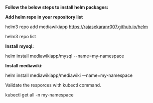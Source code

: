 **Follow the below steps to install helm packages:**

**Add helm repo in your repository list**

helm3 repo add mediawikiapp https://rajasekaranr007.github.io/helm

helm3 repo list 

**Install mysql:**

helm install mediawikiapp/mysql --name=my-namespace

**Install mediawiki:**

helm install mediawikiapp/mediawiki --name=my-namespace

Validate the resporces with kubectl command.

kubectl get all -n my-namespace
